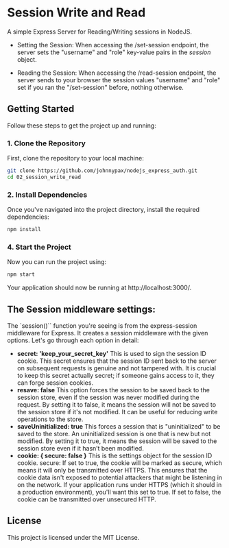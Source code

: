 # Session Write and Read
A simple Express Server for Reading/Writing sessions in NodeJS.
* Setting the Session:
When accessing the /set-session  endpoint, the server sets the "username" and "role" key-value pairs in the *session* object.

* Reading the Session:
When accessing the /read-session endpoint, the server sends to your browser the session values "username" and "role" set if you ran the "/set-session" before, nothing otherwise.

## Getting Started
Follow these steps to get the project up and running:

### 1. Clone the Repository
First, clone the repository to your local machine:

```bash
git clone https://github.com/johnnypax/nodejs_express_auth.git
cd 02_session_write_read
```
### 2. Install Dependencies
Once you've navigated into the project directory, install the required dependencies:
```bash
npm install
```
### 4. Start the Project
Now you can run the project using:
```bash
npm start
```
Your application should now be running at http://localhost:3000/.

## The Session middleware settings:
The `session()`` function you're seeing is from the express-session middleware for Express. It creates a session middleware with the given options. Let's go through each option in detail:

* **secret: 'keep_your_secret_key'**
This is used to sign the session ID cookie.
This secret ensures that the session ID sent back to the server on subsequent requests is genuine and not tampered with.
It is crucial to keep this secret actually secret; if someone gains access to it, they can forge session cookies.
* **resave: false**
This option forces the session to be saved back to the session store, even if the session was never modified during the request.
By setting it to false, it means the session will not be saved to the session store if it's not modified. It can be useful for reducing write operations to the store.
* **saveUninitialized: true**
This forces a session that is "uninitialized" to be saved to the store. An uninitialized session is one that is new but not modified.
By setting it to true, it means the session will be saved to the session store even if it hasn’t been modified.
* **cookie: { secure: false }**
This is the settings object for the session ID cookie.
secure: If set to true, the cookie will be marked as secure, which means it will only be transmitted over HTTPS. This ensures that the cookie data isn't exposed to potential attackers that might be listening in on the network. If your application runs under HTTPS (which it should in a production environment), you'll want this set to true. If set to false, the cookie can be transmitted over unsecured HTTP.





## License
This project is licensed under the MIT License.